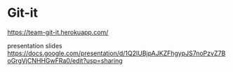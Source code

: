 # Git-it
https://team-git-it.herokuapp.com/

presentation slides
https://docs.google.com/presentation/d/1Q2IUBjpAJKZFhgypJS7noPzvZ7BoGrgVjCNHHGwFRa0/edit?usp=sharing 
